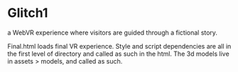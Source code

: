 # Glitch1
a WebVR experience where visitors are guided through a fictional story.

Final.html loads final VR experience. Style and script dependencies are all in the first level of directory and called as such in the html. The 3d models live in assets > models, and called as such. 
